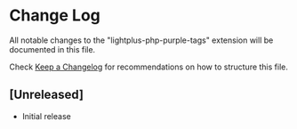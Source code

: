 # Change Log

All notable changes to the "lightplus-php-purple-tags" extension will be documented in this file.

Check [Keep a Changelog](http://keepachangelog.com/) for recommendations on how to structure this file.

## [Unreleased]

- Initial release
